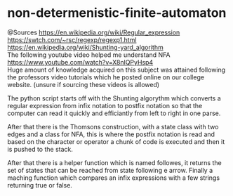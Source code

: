 # non-determenistic-finite-automaton

@Sources
https://en.wikipedia.org/wiki/Regular_expression
<br/>
https://swtch.com/~rsc/regexp/regexp1.html
<br/>
https://en.wikipedia.org/wiki/Shunting-yard_algorithm
<br/>
The following youtube video helped me understand NFA
https://www.youtube.com/watch?v=X8nlQPyHsp4
<br/>
Huge amount of knowledge acquired on this subject was attained following the professors video tutorials which he posted online
on our college website.
(unsure if sourcing these videos is allowed)

The python script starts off with the Shunting algorythm which converts a regular expression from infix notation to postfix
notation so that the computer can read it quickly and efficiantly from left to right in one parse.

After that there is the Thomsons construction, with a state class with two edges and a class for NFA, this is where the 
postfix notation is read and based on the character or operator a chunk of code is executed and then it is pushed to the stack.

After that there is a helper function which is named followes, it returns the set of states that can be reached
from state following e arrow.
Finally a maching function which compares an infix expressions with a few strings returning true or false.

